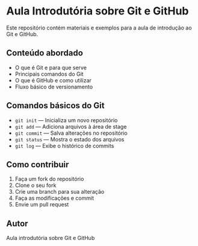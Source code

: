 # Aula Introdutória sobre Git e GitHub

Este repositório contém materiais e exemplos para a aula de introdução ao Git e GitHub.

## Conteúdo abordado
- O que é Git e para que serve
- Principais comandos do Git
- O que é GitHub e como utilizar
- Fluxo básico de versionamento

## Comandos básicos do Git
- `git init` — Inicializa um novo repositório
- `git add` — Adiciona arquivos à área de stage
- `git commit` — Salva alterações no repositório
- `git status` — Mostra o estado dos arquivos
- `git log` — Exibe o histórico de commits

## Como contribuir
1. Faça um fork do repositório
2. Clone o seu fork
3. Crie uma branch para sua alteração
4. Faça as modificações e commit
5. Envie um pull request

## Autor
Aula introdutória sobre Git e GitHub
